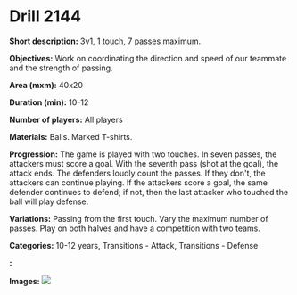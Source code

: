 # Drill 2144

**Short description:**
3v1, 1 touch, 7 passes maximum.

**Objectives:**
Work on coordinating the direction and speed of our teammate and the strength of passing.

**Area (mxm):**
40x20

**Duration (min):**
10-12

**Number of players:**
All players

**Materials:**
Balls. Marked T-shirts.

**Progression:**
The game is played with two touches. In seven passes, the attackers must score a goal. With the seventh pass (shot at the goal), the attack ends. The defenders loudly count the passes. If they don't, the attackers can continue playing. If the attackers score a goal, the same defender continues to defend; if not, then the last attacker who touched the ball will play defense.

**Variations:**
Passing from the first touch. Vary the maximum number of passes. Play on both halves and have a competition with two teams.

**Categories:**
10-12 years, Transitions - Attack, Transitions - Defense

**:**


**Images:**
![](https://www.coachingfutsal.com/\images\eae5acfd-0770-44c9-a174-81cf926a424c_319.png)

